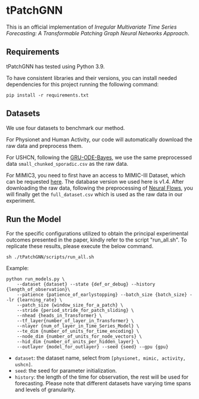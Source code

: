# tPatchGNN

This is an official implementation of *Irregular Multivariate Time Series Forecasting: A Transformable Patching Graph Neural Networks Approach*.

## Requirements

tPatchGNN has tested using Python 3.9.

To have consistent libraries and their versions, you can install needed dependencies for this project running the following command:

```shell
pip install -r requirements.txt
```

## Datasets

We use four datasets to benchmark our method. 

For Physionet and Human Activity, our code will automatically download the raw data and preprocess them.

For USHCN, following the [GRU-ODE-Bayes](https://github.com/edebrouwer/gru_ode_bayes/tree/master), we use the same preprocessed data `small_chunked_sporadic.csv` as the raw data.

For MIMIC3, you need to first have an access to MIMIC-III Dataset, which can be requested [here](https://mimic.physionet.org/gettingstarted/access/). The database version we used here is v1.4. After downloading the raw data, following the preprocessing of [Neural Flows](https://github.com/mbilos/neural-flows-experiments/tree/master), you will finally get the `full_dataset.csv` which is used as the raw data in our experiment.

## Run the Model

For the specific configurations utilized to obtain the principal experimental outcomes presented in the paper, kindly refer to the script "run_all.sh". To replicate these results, please execute the below command.

```shell
sh ./tPatchGNN/scripts/run_all.sh
```

Example:

```shell
python run_models.py \
    --dataset {dataset} --state {def_or_debug} --history {length_of_observation}\
    --patience {patience_of_earlystopping} --batch_size {batch_size} --lr {learning_rate} \
    --patch_size {window_size_for_a_patch} \
    --stride {period_stride_for_patch_sliding} \
    --nhead {heads_in_Transformer} \
    --tf_layer{number_of_layer_in_Transformer} \
    --nlayer {num_of_layer_in_Time_Series_Model} \
    --te_dim {number_of_units_for_time_encoding} \
    --node_dim {number_of_units_for_node_vectors} \
    --hid_dim {number_of_units_per_hidden_layer} \
    --outlayer {model_for_outlayer} --seed {seed} --gpu {gpu}
```

- `dataset`: the dataset name, select from `[physionet, mimic, activity, ushcn]`.
- `seed`: the seed for parameter initialization.
- `history`: the length of the time for observation, the rest will be used for forecasting. Please note that different datasets have varying time spans and levels of granularity.

